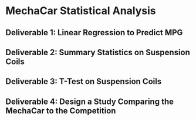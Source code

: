 # MechaCar Statistical Analysis
 
## Deliverable 1: Linear Regression to Predict MPG

## Deliverable 2: Summary Statistics on Suspension Coils

## Deliverable 3: T-Test on Suspension Coils

## Deliverable 4: Design a Study Comparing the MechaCar to the Competition
